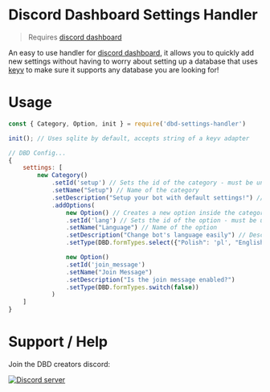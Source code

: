 # Discord Dashboard Settings Handler
> Requires [discord dashboard](https://www.npmjs.com/package/discord-dashboard)

An easy to use handler for [discord dashboard](https://www.npmjs.com/package/discord-dashboard), it allows you to quickly add new settings without having to worry about setting up a database that uses [keyv](https://www.npmjs.com/package/keyv) to make sure it supports any database you are looking for!

# Usage
```js
const { Category, Option, init } = require('dbd-settings-handler')

init(); // Uses sqlite by default, accepts string of a keyv adapter

// DBD Config...
{
    settings: [
        new Category()
            .setId('setup') // Sets the id of the category - must be unique
            .setName("Setup") // Name of the category
            .setDescription("Setup your bot with default settings!") // Description of the category
            .addOptions(
                new Option() // Creates a new option inside the category
                .setId('lang') // Sets the id of the option - must be unique
                .setName("Language") // Name of the option
                .setDescription("Change bot's language easily") // Description of the option
                .setType(DBD.formTypes.select({"Polish": 'pl', "English": 'en', "French": 'fr'})), // The DBD form type function

                new Option()
                .setId('join_message')
                .setName("Join Message")
                .setDescription("Is the join message enabled?")
                .setType(DBD.formTypes.switch(false))
            )
    ]
}
```
# Support / Help
Join the DBD creators discord:

<a href="https://discord.gg/Nkc8MWxHRD"> <img src="https://discordapp.com/api/guilds/803034737261936670/widget.png" alt="Discord server"/></a>
